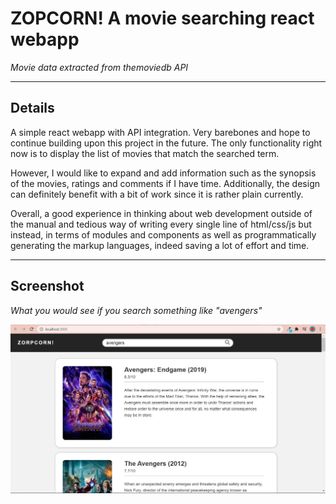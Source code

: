 # ZOPCORN! A movie searching react webapp
_Movie data extracted from themoviedb API_

---

## Details
A simple react webapp with API integration. Very barebones and hope to continue building upon this project in the future. The only functionality right now is to display the list of movies that match the searched term. 

However, I would like to expand and add information such as the synopsis of the movies, ratings and comments if I have time. Additionally, the design can definitely benefit with a bit of work since it is rather plain currently. 

Overall, a good experience in thinking about web development outside of the manual and tedious way of writing every single line of html/css/js but instead, in terms of modules and components as well as programmatically generating the markup languages, indeed saving a lot of effort and time. 

---

## Screenshot
_What you would see if you search something like "avengers"_

![ZOPCORN! Webapp](https://github.com/zhermin/zhermin.github.io/blob/master/images/screenshot_avengers.jpg "Screenshot of ZOPCORN!")